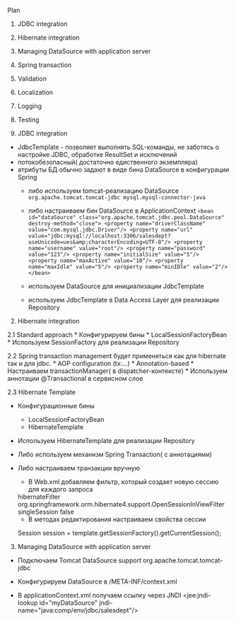 Plan

1. JDBC integration
2. Hibernate integration
3. Managing DataSource with application server
4. Spring transaction
5. Validation
6. Localization
7. Logging
8. Testing

1. JDBC integration
* JdbcTemplate - позволяет выполнять SQL-команды, не заботясь о настройке JDBC, обработке ResultSet и исключений
* потокобезопасный( достаточно едиственного экземпляра)
* атрибуты БД обычно задают в виде бина DataSource в конфигурации Spring
    * либо используем tomcat-реализацию DataSource
    `org.apache.tomcat.tomcat-jdbc
    mysql.mysql-connector-java`
    
    * либо настраиваем бин DataSource в ApplicationContext
    `<bean id="dataSource" class="org.apache.tomcat.jdbc.pool.DataSource" destroy-method="close">
         <property name="driverClassName" value="com.mysql.jdbc.Driver"/>
         <property name="url" value="jdbc:mysql://localhost:3306/salesdept?useUnicode=ues&amp;characterEncoding=UTF-8"/>
         <property name="username" value="root"/>
         <property name="password" value="123"/>
         <property name="initialSize" value="5"/>
         <property name="maxActive" value="10"/>
         <property name="maxIdle" value="5"/>
         <property name="minIDle" value="2"/>
    </bean>`
    * используем DataSource для инициализации JdbcTemplate
    * используем JdbcTemplate в Data Access Layer для реализации Repository
    
2. Hibernate integration

2.1 Standard approach
    * Конфигурируем бины
        * LocalSessionFactoryBean
    * Используем SessionFactory для реализации Repository

2.2 Spring transaction management
будет применяться как для hibernate так и для jdbc.
    * AOP configuration (tx:...)
    * Annotation-based
        * Настраиваем transactionManager( в dispatcher-контексте)
        * Используем аннотации @Transactional в сервисном слое
        
2.3 Hibernate Template
 * Конфигурационные бины
    * LocalSessionFactoryBean
    * HibernateTemplate
* Используем HibernateTemplate для реализации Repository
* Либо используем механизм Spring Transaction( с аннотациями)
* Либо настраиваем транзакции вручную
    * В Web.xml добавляем фильтр, который создает новую сессию для каждого запроса
    
    <!--Filter to create new hibernate session for each request-->
    <filter>
        <filter-name>hibernateFilter</filter-name>
        <filter-class>
            org.springframework.orm.hibernate4.support.OpenSessionInViewFilter
        </filter-class>
        <init-param>
            <param-name>singleSession</param-name>
            <param-value>false</param-value>
        </init-param>
    </filter>
    
    * В методах редактирования настраиваем свойства сессии
    
    Session session = template.getSessionFactory().getCurrentSession();
    
3. Managing DataSource with application server

* Подключаем Tomcat DataSource support org.apache.tomcat.tomcat-jdbc
* Конфигурируем DataSource в /META-INF/context.xml

    <Resource name="jdbc/java_jss_salesdept" auth="Container"
              type="javax.sql.DataSource"
              maxActive="100"
              maxIdle="30"
              maxWait="10000"
              username="root"
              password="123"
              driverClassName="com.mysql.jdbc.Driver"
              url="jdbc:mysql://localhost:3306/java_jss_salesdept?useUnicode=yes&amp;characterEncoding=UTF-8"
              factory="org.apache.tomcat.jdbc.pool.DataSourceFactory"
    />

* В applicationContext.xml получаем ссылку через JNDI
    <beans>
        <jee:jndi-lookup id="myDataSource" jndi-name="java:comp/env/jdbc/salesdept"/>
    </beans>


